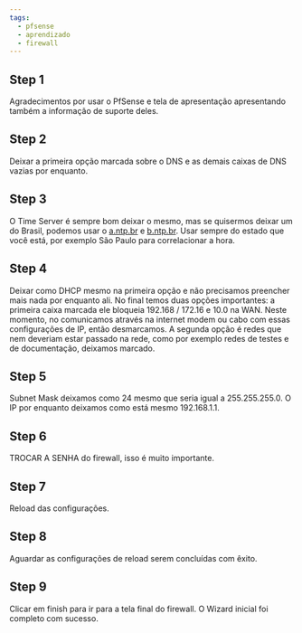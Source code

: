 ```yaml
---
tags:
  - pfsense
  - aprendizado
  - firewall
---
```

## Step 1

Agradecimentos por usar o PfSense e tela de apresentação apresentando também a informação de suporte deles.

## Step 2

Deixar a primeira opção marcada sobre o DNS e as demais caixas de DNS vazias por enquanto.

## Step 3

O Time Server é sempre bom deixar o mesmo, mas se quisermos deixar um do Brasil, podemos usar o [a.ntp.br](http://a.mtp.br) e [b.ntp.br](http://b.ntp.br). Usar sempre do estado que você está, por exemplo São Paulo para correlacionar a hora.

## Step 4

Deixar como DHCP mesmo na primeira opção e não precisamos preencher mais nada por enquanto ali. No final temos duas opções importantes: a primeira caixa marcada ele bloqueia 192.168 / 172.16 e 10.0 na WAN. Neste momento, no comunicamos através na internet modem ou cabo com essas configurações de IP, então desmarcamos. A segunda opção é redes que nem deveriam estar passado na rede, como por exemplo redes de testes e de documentação, deixamos marcado.

## Step 5

Subnet Mask deixamos como 24 mesmo que seria igual a 255.255.255.0. O IP por enquanto deixamos como está mesmo 192.168.1.1.

## Step 6

TROCAR A SENHA do firewall, isso é muito importante.

## Step 7

Reload das configurações.

## Step 8

Aguardar as configurações de reload serem concluídas com êxito.

## Step 9

Clicar em finish para ir para a tela final do firewall. O Wizard inicial foi completo com sucesso.